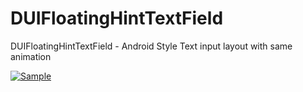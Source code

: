 # DUIFloatingHintTextField
DUIFloatingHintTextField - Android Style Text input layout with same animation


[![Sample](https://i.ytimg.com/vi/8RPqCw52Tds/hqdefault.jpg?custom=true&w=336&h=188&stc=true&jpg444=true&jpgq=90&sp=68&sigh=z-sSFTtBYpLMdz2NgIUdJ5nYUQI)](https://youtu.be/8RPqCw52Tds "Sample demo in youtube")
